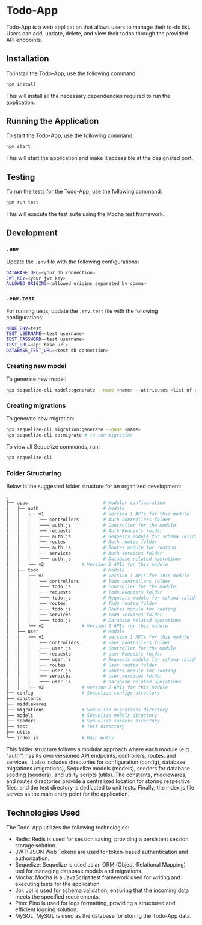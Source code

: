 # Todo-App

Todo-App is a web application that allows users to manage their to-do list. Users can add, update, delete, and view their todos through the provided API endpoints.

## Installation

To install the Todo-App, use the following command:
```bash
npm install
```
This will install all the necessary dependencies required to run the application.

## Running the Application

To start the Todo-App, use the following command:
```bash
npm start
```
This will start the application and make it accessible at the designated port.

## Testing

To run the tests for the Todo-App, use the following command:
```bash
npm run test
```
This will execute the test suite using the Mocha test framework.

## Development
### `.env`

Update the `.env` file with the following configurations:

```bash
DATABASE_URL=<your db connection>
JWT_KEY=<your jwt key>
ALLOWED_ORIGINS=<allowed origins separated by comma>
```

### `.env.test`

For running tests, update the `.env.test` file with the following configurations:

```bash
NODE_ENV=test
TEST_USERNAME=<test username>
TEST_PASSWORD=<test username>
TEST_URL=<api base url>
DATABASE_TEST_URL=<test db connection>
```

### Creating new model

To generate new model:
```bash
npx sequelize-cli models:generate --name <name> --attributes <list of attributes>
```

### Creating migrations

To generate new migration:
```bash
npx sequelize-cli migration:generate --name <name>
npx sequelize-cli db:migrate # to run migration
```

To view all Sequelize commands, run:
```bash
npx sequelize-cli
```

### Folder Structuring
Below is the suggested folder structure for an organized development: 
```bash
.
├── apps                    		# Modular configuration
│   ├── auth                		# Module
│   │   ├── v1              		# Version 1 APIs for this module
│   │   │   ├── controllers         # Auth controllers folder
│   │   │   ├─── auth.js            # Controller for the module
│   │   │   ├── requests            # Auth Requests folder
│   │   │   ├─── auth.js            # Requests module for schema validation
│   │   │   ├── routes              # Auth routes folder
│   │   │   ├─── auth.js            # Routes module for routing
│   │   │   ├── services            # Auth services folder
│   │   │   ├─── auth.js            # Database related operations
│   │   └── v2              # Version 2 APIs for this module
│   ├── todo                		# Module
│   │   ├── v1              		# Version 1 APIs for this module
│   │   │   ├── controllers         # Todo controllers folder
│   │   │   ├─── todo.js            # Controller for the module
│   │   │   ├── requests            # Todo Requests folder
│   │   │   ├─── todo.js            # Requests module for schema validation
│   │   │   ├── routes              # Todo routes folder
│   │   │   ├─── todo.js            # Routes module for routing
│   │   │   ├── services            # Todo services folder
│   │   │   ├─── todo.js            # Database related operations
│   │   └── v2              # Version 2 APIs for this module
│   ├── user                		# Module
│   │   ├── v1              		# Version 1 APIs for this module
│   │   │   ├── controllers         # User controllers folder
│   │   │   ├─── user.js            # Controller for the module
│   │   │   ├── requests            # User Requests folder
│   │   │   ├─── user.js            # Requests module for schema validation
│   │   │   ├── routes              # User routes folder
│   │   │   ├─── user.js            # Routes module for routing
│   │   │   ├── services            # User services folder
│   │   │   ├─── user.js            # Database related operations
│   │   └── v2              # Version 2 APIs for this module
├── config                  # Sequelize configs directory
├── constants
├── middlewares
├── migrations              # Sequelize migrations directory
├── models                  # Sequelize models directory
├── seeders                 # Sequelize seeders directory
├── test                    # Test directory
├── utils
└── index.js                # Main entry
```

This folder structure follows a modular approach where each module (e.g., "auth") has its own versioned API endpoints, controllers, routes, and services. It also includes directories for configuration (config), database migrations (migrations), Sequelize models (models), seeders for database seeding (seeders), and utility scripts (utils). The constants, middlewares, and routes directories provide a centralized location for storing respective files, and the test directory is dedicated to unit tests. Finally, the index.js file serves as the main entry point for the application.


## Technologies Used

The Todo-App utilizes the following technologies:

- Redis: Redis is used for session saving, providing a persistent session storage solution.
- JWT: JSON Web Tokens are used for token-based authentication and authorization.
- Sequelize: Sequelize is used as an ORM (Object-Relational Mapping) tool for managing database models and migrations.
- Mocha: Mocha is a JavaScript test framework used for writing and executing tests for the application.
- Joi: Joi is used for schema validation, ensuring that the incoming data meets the specified requirements.
- Pino: Pino is used for logs formatting, providing a structured and efficient logging solution.
- MySQL: MySQL is used as the database for storing the Todo-App data.
